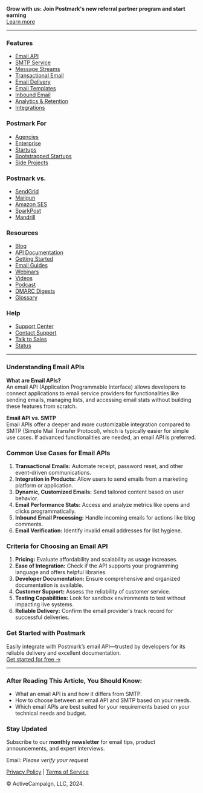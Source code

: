 **Grow with us: Join Postmark's new referral partner program and start earning**  
[Learn more](https://postmarkapp.com/lp/referral-partner-program)

---

### Features

- [Email API](https://postmarkapp.com/email-api)
- [SMTP Service](https://postmarkapp.com/smtp-service)
- [Message Streams](https://postmarkapp.com/message-streams)
- [Transactional Email](https://postmarkapp.com/transactional-email)
- [Email Delivery](https://postmarkapp.com/email-delivery)
- [Email Templates](https://postmarkapp.com/email-templates)
- [Inbound Email](https://postmarkapp.com/inbound-email)
- [Analytics & Retention](https://postmarkapp.com/email-analytics)
- [Integrations](https://postmarkapp.com/integrations)

### Postmark For

- [Agencies](https://postmarkapp.com/for/agencies)
- [Enterprise](https://postmarkapp.com/for/enterprise)
- [Startups](https://postmarkapp.com/for/startups)
- [Bootstrapped Startups](https://postmarkapp.com/for/bootstrapped-startups)
- [Side Projects](https://postmarkapp.com/for/side-projects)

### Postmark vs.

- [SendGrid](https://postmarkapp.com/compare/sendgrid-alternative)
- [Mailgun](https://postmarkapp.com/compare/mailgun-alternative)
- [Amazon SES](https://postmarkapp.com/compare/amazon-ses-alternative)
- [SparkPost](https://postmarkapp.com/compare/sparkpost-alternative)
- [Mandrill](https://postmarkapp.com/compare/mandrill-alternative)

### Resources

- [Blog](https://postmarkapp.com/blog)
- [API Documentation](https://postmarkapp.com/developer)
- [Getting Started](https://postmarkapp.com/manual)
- [Email Guides](https://postmarkapp.com/guides)
- [Webinars](https://postmarkapp.com/webinars)
- [Videos](https://postmarkapp.com/videos)
- [Podcast](https://postmarkapp.com/podcast)
- [DMARC Digests](https://dmarcdigests.com)
- [Glossary](https://postmarkapp.com/glossary)

### Help

- [Support Center](https://postmarkapp.com/support)
- [Contact Support](https://postmarkapp.com/contact)
- [Talk to Sales](https://postmarkapp.com/talk-to-sales)
- [Status](https://status.postmarkapp.com/)

---

### Understanding Email APIs

**What are Email APIs?**  
An email API (Application Programmable Interface) allows developers to connect applications to email service providers for functionalities like sending emails, managing lists, and accessing email stats without building these features from scratch.

**Email API vs. SMTP**  
Email APIs offer a deeper and more customizable integration compared to SMTP (Simple Mail Transfer Protocol), which is typically easier for simple use cases. If advanced functionalities are needed, an email API is preferred. 

### Common Use Cases for Email APIs

1. **Transactional Emails:** Automate receipt, password reset, and other event-driven communications.
2. **Integration in Products:** Allow users to send emails from a marketing platform or application.
3. **Dynamic, Customized Emails:** Send tailored content based on user behavior.
4. **Email Performance Stats:** Access and analyze metrics like opens and clicks programmatically.
5. **Inbound Email Processing:** Handle incoming emails for actions like blog comments.
6. **Email Verification:** Identify invalid email addresses for list hygiene.

### Criteria for Choosing an Email API

1. **Pricing:** Evaluate affordability and scalability as usage increases.
2. **Ease of Integration:** Check if the API supports your programming language and offers helpful libraries.
3. **Developer Documentation:** Ensure comprehensive and organized documentation is available.
4. **Customer Support:** Assess the reliability of customer service.
5. **Testing Capabilities:** Look for sandbox environments to test without impacting live systems.
6. **Reliable Delivery:** Confirm the email provider's track record for successful deliveries.

### Get Started with Postmark

Easily integrate with Postmark’s email API—trusted by developers for its reliable delivery and excellent documentation.  
[Get started for free →](https://account.postmarkapp.com/sign_up)

---

### After Reading This Article, You Should Know:

- What an email API is and how it differs from SMTP.
- How to choose between an email API and SMTP based on your needs.
- Which email APIs are best suited for your requirements based on your technical needs and budget.

### Stay Updated

Subscribe to our **monthly newsletter** for email tips, product announcements, and expert interviews.

Email: *Please verify your request*  

[Privacy Policy](https://postmarkapp.com/privacy-policy) | [Terms of Service](https://postmarkapp.com/terms-of-service)

© ActiveCampaign, LLC, 2024.